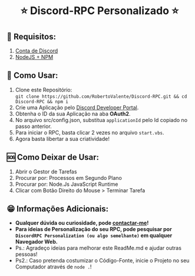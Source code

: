 # <center> ⭐ **Discord-RPC Personalizado** ⭐ </center>

## 📌 **Requisitos:**
1. [Conta de Discord](https://discord.com)
2. [NodeJS + NPM](https://nodejs.org/en/)

## 🤔 **Como Usar:**
1. Clone este Repositório: 
<br>```git clone https://github.com/RobertoValente/Discord-RPC.git && cd Discord-RPC && npm i```
2. Crie uma Aplicação pelo [Discord Developer Portal](https://discord.com/developers/applications).
3. Obtenha o ID da sua Aplicação na aba **__OAuth2__**.
4. No arquivo src/config.json, substitua `applicationId` pelo Id copiado no passo anterior.
5. Para iniciar o RPC, basta clicar 2 vezes no arquivo `start.vbs`.
6. Agora basta libertar a sua criatividade!

## 🆘 **Como Deixar de Usar:**
1. Abrir o Gestor de Tarefas 
2. Procurar por: Processos em Segundo Plano
3. Procurar por: Node.Js JavaScript Runtime
4. Clicar com Botão Direito do Mouse > Terminar Tarefa

## 😁 Informações Adicionais:
- **Qualquer dúvida ou curiosidade, pode [contactar-me](https://github.com/RobertoValente/RobertoValente)!**
- **Para ideias de Personalização do seu RPC, pode pesquisar por `DiscordRPC Personalization (ou algo semelhante)` em qualquer Navegador Web.**
- Ps.: Agradeço ideias para melhorar este ReadMe.md e ajudar outras pessoas!
- Ps2.: Caso pretenda costumizar o Código-Fonte, inicie o Projeto no seu Computador através de `node .`!